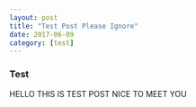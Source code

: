 ```yaml
---
layout: post
title: "Test Post Please Ignore"
date: 2017-06-09 
category: [test]
---
```


### Test

HELLO THIS IS TEST POST NICE TO MEET YOU